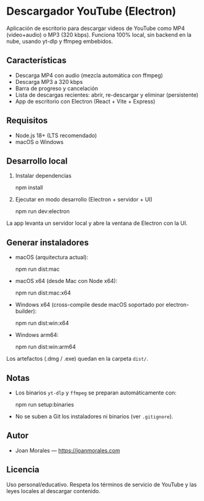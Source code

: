 # Descargador YouTube (Electron)

Aplicación de escritorio para descargar videos de YouTube como MP4 (video+audio) o MP3 (320 kbps). Funciona 100% local, sin backend en la nube, usando yt-dlp y ffmpeg embebidos.

## Características

- Descarga MP4 con audio (mezcla automática con ffmpeg)
- Descarga MP3 a 320 kbps
- Barra de progreso y cancelación
- Lista de descargas recientes: abrir, re-descargar y eliminar (persistente)
- App de escritorio con Electron (React + Vite + Express)

## Requisitos

- Node.js 18+ (LTS recomendado)
- macOS o Windows

## Desarrollo local

1) Instalar dependencias

    npm install

2) Ejecutar en modo desarrollo (Electron + servidor + UI)

    npm run dev:electron

La app levanta un servidor local y abre la ventana de Electron con la UI.

## Generar instaladores

- macOS (arquitectura actual):

   npm run dist:mac

- macOS x64 (desde Mac con Node x64):

   npm run dist:mac:x64

- Windows x64 (cross-compile desde macOS soportado por electron-builder):

   npm run dist:win:x64

- Windows arm64:

   npm run dist:win:arm64

Los artefactos (.dmg / .exe) quedan en la carpeta `dist/`.

## Notas

- Los binarios `yt-dlp` y `ffmpeg` se preparan automáticamente con:

   npm run setup:binaries

- No se suben a Git los instaladores ni binarios (ver `.gitignore`).

## Autor

- Joan Morales — https://joanmorales.com

## Licencia

Uso personal/educativo. Respeta los términos de servicio de YouTube y las leyes locales al descargar contenido.
